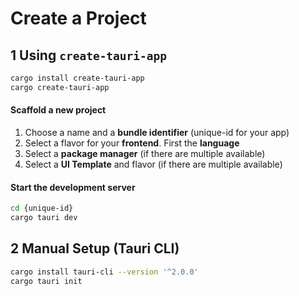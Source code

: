 <!-- markdownlint-disable MD001 -->

# Create a Project

## 1 Using `create-tauri-app`

```sh
cargo install create-tauri-app
cargo create-tauri-app
```

#### Scaffold a new project

1. Choose a name and a **bundle identifier** (unique-id for your app)
2. Select a flavor for your **frontend**. First the **language**
3. Select a **package manager** (if there are multiple available)
4. Select a **UI Template** and flavor (if there are multiple available)

#### Start the development server

```sh
cd {unique-id}
cargo tauri dev
```

## 2 Manual Setup (Tauri CLI)

```sh
cargo install tauri-cli --version '^2.0.0'
cargo tauri init
```
